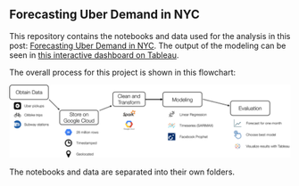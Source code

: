 ## Forecasting Uber Demand in NYC

This repository contains the notebooks and data used for the analysis in this post: [Forecasting Uber Demand in NYC](https://medium.com/@Vishwacorp/timeseries-forecasting-uber-demand-in-nyc-54dcfcdfd1f9). The output of the modeling can be seen in [this interactive dashboard on Tableau](https://public.tableau.com/profile/ankur.vishwakarma#!/vizhome/UberNYCDashboard/Dashboard1?publish=yes).

The overall process for this project is shown in this flowchart:  

![](flowchart.png)

The notebooks and data are separated into their own folders. 
